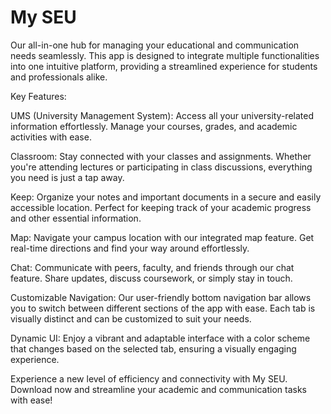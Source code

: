 # My SEU

Our all-in-one hub for managing your educational and communication needs seamlessly. This app is designed to integrate multiple functionalities into one intuitive platform, providing a streamlined experience for students and professionals alike.

Key Features:

UMS (University Management System): Access all your university-related information effortlessly. Manage your courses, grades, and academic activities with ease.

Classroom: Stay connected with your classes and assignments. Whether you're attending lectures or participating in class discussions, everything you need is just a tap away.

Keep: Organize your notes and important documents in a secure and easily accessible location. Perfect for keeping track of your academic progress and other essential information.

Map: Navigate your campus location with our integrated map feature. Get real-time directions and find your way around effortlessly.

Chat: Communicate with peers, faculty, and friends through our chat feature. Share updates, discuss coursework, or simply stay in touch.

Customizable Navigation: Our user-friendly bottom navigation bar allows you to switch between different sections of the app with ease. Each tab is visually distinct and can be customized to suit your needs.

Dynamic UI: Enjoy a vibrant and adaptable interface with a color scheme that changes based on the selected tab, ensuring a visually engaging experience.


Experience a new level of efficiency and connectivity with My SEU. Download now and streamline your academic and communication tasks with ease!
